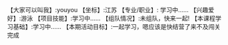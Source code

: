 【大家可以叫我】:youyou
【坐标】:江苏
【专业/职业】: 学习中……
【兴趣爱好】:游泳
【项目技能】:学习中……
【组队情况】:未组队，快来一起!
【本课程学习基础】:学习中……
【本期活动目标】:一起学习，嗯应该是快结营了来不及闯关完成